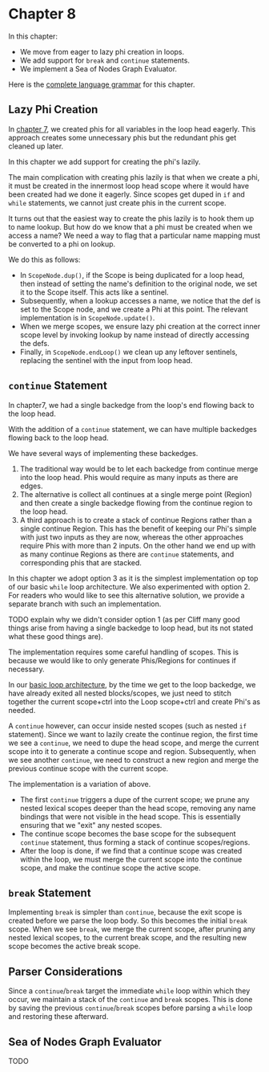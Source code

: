 # Chapter 8

In this chapter:

* We move from eager to lazy phi creation in loops.
* We add support for `break` and `continue` statements.
* We implement a Sea of Nodes Graph Evaluator.

Here is the [complete language grammar](docs/08-grammar.md) for this chapter.

## Lazy Phi Creation

In [chapter 7](../chapter07/README.md), we created phis for all variables in the loop head eagerly. This approach creates some unnecessary 
phis but the redundant phis get cleaned up later.

In this chapter we add support for creating the phi's lazily. 

The main complication with creating phis lazily is that when we create a phi, it must be created in the innermost loop head scope where
it would have been created had we done it eagerly. Since scopes get duped in `if` and `while` statements, we cannot just create phis
in the current scope.

It turns out that the easiest way to create the phis lazily is to hook them up to name lookup. But how do we know that a phi must be
created when we access a name? We need a way to flag that a particular name mapping must be converted to a phi on lookup.

We do this as follows:

* In `ScopeNode.dup()`, if the Scope is being duplicated for a loop head, then instead of setting the name's definition to the original node, we set it to the Scope itself. This acts like a sentinel.
* Subsequently, when a lookup accesses a name, we notice that the def is set to the Scope node, and we create a Phi at this point. The relevant implementation is in `ScopeNode.update()`.
* When we merge scopes, we ensure lazy phi creation at the correct inner scope level by invoking lookup by name instead of directly accessing the defs.
* Finally, in `ScopeNode.endLoop()` we clean up any leftover sentinels, replacing the sentinel with the input from loop head.

## `continue` Statement

In chapter7, we had a single backedge from the loop's end flowing back to the loop head. 

With the addition of a `continue` statement, we can have multiple backedges flowing back to the loop head. 

We have several ways of implementing these backedges.

1. The traditional way would be to let each backedge from continue merge into the loop head. Phis would require as many inputs as there are edges.
2. The alternative is collect all continues at a single merge point (Region) and then create a single backedge flowing from the continue region to the loop head. 
3. A third approach is to create a stack of continue Regions rather than a single continue Region. This has the benefit of keeping our Phi's simple with just two inputs as they are now, whereas the other approaches require Phis with more than 2 inputs. On the other hand we end up with as many continue Regions as there are `continue` statements, and corresponding phis that are stacked.

In this chapter we adopt option 3 as it is the simplest implementation op top of our basic `while` loop architecture.
We also experimented with option 2. For readers who would like to see this alternative solution, we provide a separate branch with such an implementation.

TODO explain why we didn't consider option 1 (as per Cliff many good things arise from having a single backedge to loop head, but its not stated what these good things are).

The implementation requires some careful handling of scopes. This is because we would like to only generate Phis/Regions for continues if necessary.

In our [basic loop architecture](../chapter07/README.md), by the time we get to the loop backedge, we have already exited all nested blocks/scopes, we just need to stitch together the
current scope+ctrl into the Loop scope+ctrl and create Phi's as needed.

A `continue` however, can occur inside nested scopes (such as nested `if` statement). Since we want to lazily create the continue region, the first time
we see a `continue`, we need to dupe the head scope, and merge the current scope into it to generate a continue scope and region. Subsequently, when we 
see another `continue`, we need to construct a new region and merge the previous continue scope with the current scope.

The implementation is a variation of above.

* The first `continue` triggers a dupe of the current scope; we prune any nested lexical 
scopes deeper than the head scope, removing any name bindings that were not visible in the head scope. This is essentially ensuring that we "exit" any nested scopes.
* The continue scope becomes the base scope for the subsequent `continue` statement, thus forming a stack of continue scopes/regions. 
* After the loop is done, if we find that a continue scope was created within the loop, we must merge the current scope into the continue scope, and make the continue scope the active scope.

## `break` Statement

Implementing `break` is simpler than `continue`, because the exit scope is created before we parse the loop body. So this becomes the initial `break` scope.
When we see `break`, we merge the current scope, after pruning any nested lexical scopes, to the current break scope, and the resulting new scope becomes
the active break scope.

## Parser Considerations

Since a `continue`/`break` target the immediate `while` loop within which they occur, we maintain a stack of the `continue` and `break` scopes.
This is done by saving the previous `continue`/`break` scopes before parsing a `while` loop and restoring these afterward.

## Sea of Nodes Graph Evaluator

TODO